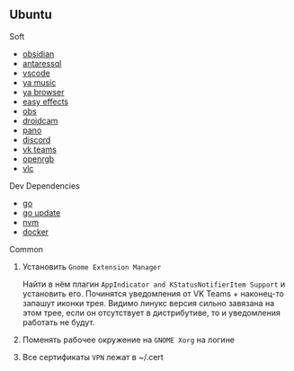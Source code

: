 ## Ubuntu
Soft
- [obsidian](obsidian.sh)
- [antaressql](antaressql.sh)
- [vscode](vscode.sh)
- [ya music](ya-music.sh)
- [ya browser](ya-browser.sh)
- [easy effects](easy-effects.sh)
- [obs](obs.sh)
- [droidcam](droidcam.sh)
- [pano](pano.sh)
- [discord](discord.sh)
- [vk teams](vkteams.sh)
- [openrgb](openrgb.sh)
- [vlc](vlc.sh)

Dev Dependencies
- [go](go.sh)
- [go update](go-update.sh)
- [nvm](nvm.sh)
- [docker](docker.sh)
  
Common
1) Установить `Gnome Extension Manager`
   
   Найти в нём плагин `AppIndicator and KStatusNotifierItem Support` и установить его. Починятся уведомления от VK Teams + наконец-то запашут иконки трея. Видимо линукс версия сильно завязана на этом трее, если он отсутствует в дистрибутиве, то и уведомления работать не будут.
3) Поменять рабочее окружение на `GNOME Xorg` на логине
4) Все сертификаты `VPN` лежат в ~/.cert
